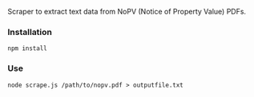 Scraper to extract text data from NoPV (Notice of Property Value) PDFs.

### Installation

    npm install

### Use

    node scrape.js /path/to/nopv.pdf > outputfile.txt
